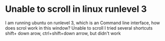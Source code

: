 
# Unable to scroll in linux runlevel 3

I am running ubuntu on runlevel 3, which is an Command line interface, how does scrol work in this window? Unable to scroll
I tried several shortcuts
shift+ down arow, ctrl+shift+down arrow, but didn't work

        
